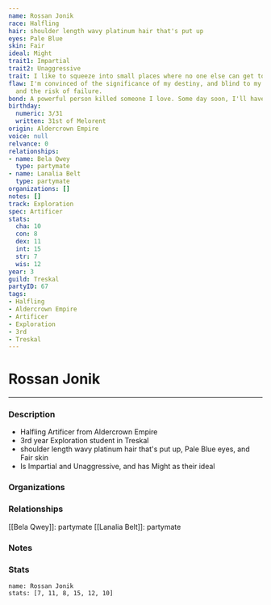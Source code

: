 ```yaml
---
name: Rossan Jonik
race: Halfling
hair: shoulder length wavy platinum hair that's put up
eyes: Pale Blue
skin: Fair
ideal: Might
trait1: Impartial
trait2: Unaggressive
trait: I like to squeeze into small places where no one else can get to me.
flaw: I'm convinced of the significance of my destiny, and blind to my shortcomings
  and the risk of failure.
bond: A powerful person killed someone I love. Some day soon, I'll have my revenge.
birthday:
  numeric: 3/31
  written: 31st of Melorent
origin: Aldercrown Empire
voice: null
relvance: 0
relationships:
- name: Bela Qwey
  type: partymate
- name: Lanalia Belt
  type: partymate
organizations: []
notes: []
track: Exploration
spec: Artificer
stats:
  cha: 10
  con: 8
  dex: 11
  int: 15
  str: 7
  wis: 12
year: 3
guild: Treskal
partyID: 67
tags:
- Halfling
- Aldercrown Empire
- Artificer
- Exploration
- 3rd
- Treskal
---
```

# Rossan Jonik
---
### Description
- Halfling Artificer from Aldercrown Empire
- 3rd year Exploration student in Treskal
- shoulder length wavy platinum hair that's put up, Pale Blue eyes, and Fair skin
- Is Impartial and Unaggressive, and has Might as their ideal

### Organizations

### Relationships
[[Bela Qwey]]: partymate
[[Lanalia Belt]]: partymate

### Notes

### Stats
```statblock
name: Rossan Jonik
stats: [7, 11, 8, 15, 12, 10]
```